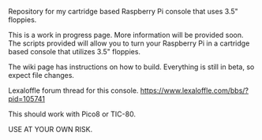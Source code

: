 Repository for my cartridge based Raspberry Pi console that uses 3.5" floppies.

This is a work in progress page. More information will be provided soon.
The scripts provided will allow you to turn your Raspberry Pi in a cartridge based console that utilizes 3.5" floppies.

The wiki page has instructions on how to build. Everything is still in beta, so expect file changes.

Lexaloffle forum thread for this console.
https://www.lexaloffle.com/bbs/?pid=105741

This should work with Pico8 or TIC-80.


USE AT YOUR OWN RISK.
